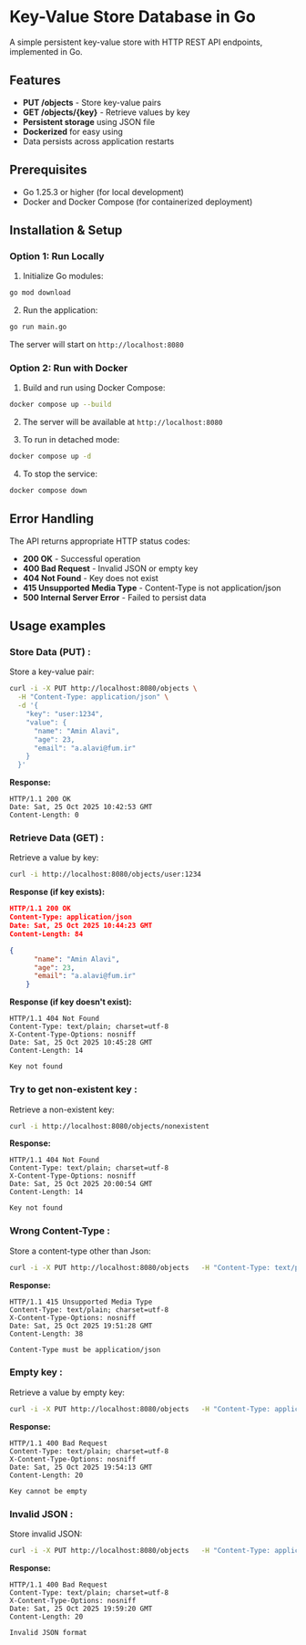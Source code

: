 # Key-Value Store Database in Go

A simple persistent key-value store with HTTP REST API endpoints, implemented in Go.

## Features

- **PUT /objects** - Store key-value pairs
- **GET /objects/{key}** - Retrieve values by key
- **Persistent storage** using JSON file
- **Dockerized** for easy using
- Data persists across application restarts

## Prerequisites

- Go 1.25.3 or higher (for local development)
- Docker and Docker Compose (for containerized deployment)

## Installation & Setup

### Option 1: Run Locally


1. Initialize Go modules:
```bash
go mod download
```

2. Run the application:
```bash
go run main.go
```

The server will start on `http://localhost:8080`

### Option 2: Run with Docker

1. Build and run using Docker Compose:
```bash
docker compose up --build
```

2. The server will be available at `http://localhost:8080`

3. To run in detached mode:
```bash
docker compose up -d
```

4. To stop the service:
```bash
docker compose down
```
  ## Error Handling
  
  The API returns appropriate HTTP status codes:
  
  - **200 OK** - Successful operation
  - **400 Bad Request** - Invalid JSON or empty key
  - **404 Not Found** - Key does not exist
  - **415 Unsupported Media Type** - Content-Type is not application/json
  - **500 Internal Server Error** - Failed to persist data

## Usage examples

### Store Data (PUT) :

Store a key-value pair:

```bash
curl -i -X PUT http://localhost:8080/objects \
  -H "Content-Type: application/json" \
  -d '{
    "key": "user:1234",
    "value": {
      "name": "Amin Alavi",
      "age": 23,
      "email": "a.alavi@fum.ir"
    }
  }'
```

**Response:**
```
HTTP/1.1 200 OK
Date: Sat, 25 Oct 2025 10:42:53 GMT
Content-Length: 0
```

### Retrieve Data (GET) :

Retrieve a value by key:

```bash
curl -i http://localhost:8080/objects/user:1234
```

**Response (if key exists):**
```json
HTTP/1.1 200 OK
Content-Type: application/json
Date: Sat, 25 Oct 2025 10:44:23 GMT
Content-Length: 84

{
      "name": "Amin Alavi",
      "age": 23,
      "email": "a.alavi@fum.ir"
    }
```

**Response (if key doesn't exist):**
```
HTTP/1.1 404 Not Found
Content-Type: text/plain; charset=utf-8
X-Content-Type-Options: nosniff
Date: Sat, 25 Oct 2025 10:45:28 GMT
Content-Length: 14

Key not found

```

### Try to get non-existent key :

Retrieve a non-existent key:

```bash
curl -i http://localhost:8080/objects/nonexistent
```

**Response:**
```
HTTP/1.1 404 Not Found
Content-Type: text/plain; charset=utf-8
X-Content-Type-Options: nosniff
Date: Sat, 25 Oct 2025 20:00:54 GMT
Content-Length: 14

Key not found
```

### Wrong Content-Type : 

Store a content-type other than Json:

```bash
curl -i -X PUT http://localhost:8080/objects   -H "Content-Type: text/plain"   -d '{"key": "test", "value": "data"}'
```

**Response:**
```
HTTP/1.1 415 Unsupported Media Type
Content-Type: text/plain; charset=utf-8
X-Content-Type-Options: nosniff
Date: Sat, 25 Oct 2025 19:51:28 GMT
Content-Length: 38

Content-Type must be application/json
```

### Empty key : 

Retrieve a value by empty key:

```bash
curl -i -X PUT http://localhost:8080/objects   -H "Content-Type: application/json"   -d '{"key": "", "value": "something"}'
```

**Response:**
```
HTTP/1.1 400 Bad Request
Content-Type: text/plain; charset=utf-8
X-Content-Type-Options: nosniff
Date: Sat, 25 Oct 2025 19:54:13 GMT
Content-Length: 20

Key cannot be empty
```

### Invalid JSON : 

Store invalid JSON:

```bash
curl -i -X PUT http://localhost:8080/objects   -H "Content-Type: application/json"   -d 'invalid json here'
```

**Response:**
```
HTTP/1.1 400 Bad Request
Content-Type: text/plain; charset=utf-8
X-Content-Type-Options: nosniff
Date: Sat, 25 Oct 2025 19:59:20 GMT
Content-Length: 20

Invalid JSON format
```

